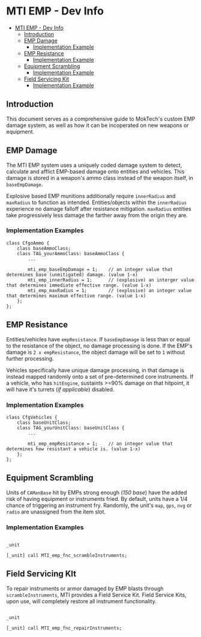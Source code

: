 # MTI EMP - Dev Info

- [MTI EMP - Dev Info](#mti-emp---dev-info)
  - [Introduction](#introduction)
  - [EMP Damage](#emp-damage)
    - [Implementation Example](#implementation-example-1)
  - [EMP Resistance](#emp-resistance)
    - [Implementation Example](#implementation-example-2)
  - [Equipment Scrambling](#equipment-scrambling)
    - [Implementation Example](#implementation-example-3)
  - [Field Servicing Kit](#field-servicing-kit)
    - [Implementation Example](#implementation-example-3)

## Introduction

This document serves as a comprehensive guide to MokTech's custom EMP damage system, as well as how it can be incoperated on new weapons or equipment.

## EMP Damage 

The MTI EMP system uses a uniquely coded damage system to detect, calculate and afflict EMP-based damage onto entities and vehicles. This damage is stored in a weapon's ammo class instead of the weapon itself, in `baseEmpDamage`.

Explosive based EMP munitions additionally require `innerRadius` and `maxRadius` to function as intended. Entities/objects within the `innerRadius` experience no damage falloff after resistance mitigation. `maxRadius` entities take progressively less damage the farther away from the origin they are.

### Implementation Examples

```sqf
class CfgoAmmo {
    class baseAmmoClass;
    class TAG_yourAmmoClass: baseAmmoClass {
        ...

        mti_emp_baseEmpDamage = 1;    // an integer value that determines base (unmitigated) damage. (value 1-x)
        mti_emp_innerRadius = 1;      // (explosive) an interger value that determines immediate effective range. (value 1-x)
        mti_emp_maxRadius = 1;        // (explosive) an integer value that determines maximum effective range. (value 1-x)
    };
};
```

## EMP Resistance

Entities/vehicles have `empResistance`. If `baseEmpDamage` is less than or equal to the resistance of the object, no damage processing is done. If the EMP's damage is `2 x empResistance`, the object damage will be set to `1` without further processing.

Vehicles specifically have unique damage processing, in that damage is instead mapped randomly onto a set of pre-determined core instruments. If a vehicle, who has `hitEngine`, sustaints >=90% damage on that hitpoint, it will have it's turrets (*if applicable*) disabled.

### Implementation Examples

```sqf
class CfgVehicles {
    class baseUnitClass;
    class TAG_yourUnitClass: baseUnitClass {
        ...

        mti_emp_empResistance = 1;    // an integer value that determines how resistant a vehicle is. (value 1-x)
    };
};
```

## Equipment Scrambling

Units of `CAManBase` hit by EMPs strong enough (*150 base*) have the added risk of having equipment or instruments fried. By default, units have a 1/4 chance of triggering an instrument fry. Randomly, the unit's `map`, `gps`, `nvg` or `radio` are unassigned from the item slot.

### Implementation Examples

```sqf

_unit

[_unit] call MTI_emp_fnc_scrambleInstruments;
```

## Field Servicing KIt

To repair instruments or armor damaged by EMP blasts through `scrambleInstruments`, MTI provides a Field Service Kit. Field Service Kits, upon use, will completely restore all instrument functionality.

```sqf

_unit

[_unit] call MTI_emp_fnc_repairInstruments;
```